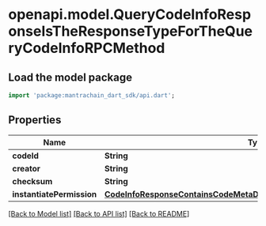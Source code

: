 # openapi.model.QueryCodeInfoResponseIsTheResponseTypeForTheQueryCodeInfoRPCMethod

## Load the model package
```dart
import 'package:mantrachain_dart_sdk/api.dart';
```

## Properties
Name | Type | Description | Notes
------------ | ------------- | ------------- | -------------
**codeId** | **String** |  | [optional] 
**creator** | **String** |  | [optional] 
**checksum** | **String** |  | [optional] 
**instantiatePermission** | [**CodeInfoResponseContainsCodeMetaDataFromCodeInfoInstantiatePermission**](CodeInfoResponseContainsCodeMetaDataFromCodeInfoInstantiatePermission.md) |  | [optional] 

[[Back to Model list]](../README.md#documentation-for-models) [[Back to API list]](../README.md#documentation-for-api-endpoints) [[Back to README]](../README.md)


